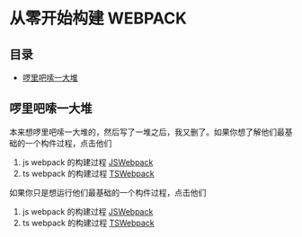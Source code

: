 # 从零开始构建 WEBPACK

## 目录

* [啰里吧嗦一大堆](#啰里吧嗦一大堆)

## 啰里吧嗦一大堆

本来想啰里吧嗦一大堆的，然后写了一堆之后，我又删了。如果你想了解他们最基础的一个构件过程，点击他们

1. js webpack 的构建过程 [JSWebpack](./JS-Webpack.md)
2. ts webpack 的构建过程 [TSWebpack](./TS-Webpack.md)

如果你只是想运行他们最基础的一个构件过程，点击他们

1. js webpack 的构建过程 [JSWebpack](./JS/01-base/README.md)
2. ts webpack 的构建过程 [TSWebpack](./TS/01-base/README.md)